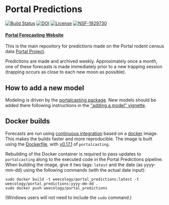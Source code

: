 # Portal Predictions
[![Build Status](https://travis-ci.com/weecology/portalPredictions.svg?branch=master)](https://travis-ci.com/github/weecology/portalPredictions)
[![DOI](https://zenodo.org/badge/DOI/10.5281/zenodo.833438.svg)](https://doi.org/10.5281/zenodo.833438)
[![License](http://img.shields.io/badge/license-MIT-blue.svg)](https://raw.githubusercontent.com/weecology/portalPredictions/master/LICENSE)
[![NSF-1929730](https://img.shields.io/badge/NSF-1929730-blue.svg)](https://nsf.gov/awardsearch/showAward?AWD_ID=1929730)

#### [Portal Forecasting Website](http://portal.naturecast.org/)

This is the main repository for predictions made on the Portal rodent census data [Portal Project](http://portal.weecology.org/).

Predictions are made and archived weekly. Approximately once a month, one of these forecasts is made immediately prior to a new trapping session (trapping occurs as close to each new moon as possible).

## How to add a new model

Modeling is driven by the [portalcasting package](https://github.com/weecology/portalcasting). New models should be added there following instructions in the ["adding a model" vignette](https://weecology.github.io/portalcasting/articles/adding_model_and_data.html).

## Docker builds

Forecasts are run using [continuous integration](https://en.wikipedia.org/wiki/Continuous_integration) based on a [docker](https://hub.docker.com/) image. This makes the builds faster and more reproducible. The image is built using the [Dockerfile](https://github.com/weecology/portalPredictions/blob/master/Dockerfile), with [v0.17.1](https://github.com/weecology/portalcasting/releases/tag/v0.17.1) of `portalcasting`.

Rebuilding of the Docker container is required to pass updates to `portalcasting` along to the executed code in the Portal Predictions pipeline. When building the image, give it two tags: `latest` and the date (as yyyy-mm-dd) using the following commands (with the actual date input):

```
sudo docker build -t weecology/portal_predictions:latest -t weecology/portal_predictions:yyyy-mm-dd . 
sudo docker push weecology/portal_predictions
```

(Windows users will not need to include the `sudo` command.) 
